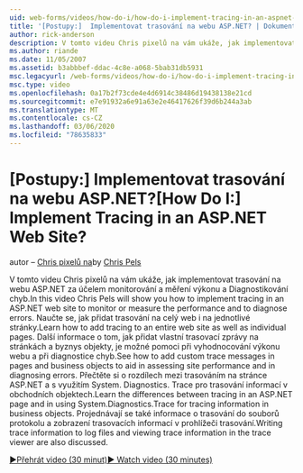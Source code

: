 ```yaml
---
uid: web-forms/videos/how-do-i/how-do-i-implement-tracing-in-an-aspnet-web-site
title: '[Postupy:]  Implementovat trasování na webu ASP.NET? | Dokumenty Microsoft'
author: rick-anderson
description: V tomto videu Chris pixelů na vám ukáže, jak implementovat trasování na webu ASP.NET za účelem monitorování a měření výkonu a Diagnostikování chyb.
ms.author: riande
ms.date: 11/05/2007
ms.assetid: b3abbbef-ddac-4c8e-a068-5bab31db5931
msc.legacyurl: /web-forms/videos/how-do-i/how-do-i-implement-tracing-in-an-aspnet-web-site
msc.type: video
ms.openlocfilehash: 0a17b2f73cde4e4d6914c38486d19438138e21cd
ms.sourcegitcommit: e7e91932a6e91a63e2e46417626f39d6b244a3ab
ms.translationtype: MT
ms.contentlocale: cs-CZ
ms.lasthandoff: 03/06/2020
ms.locfileid: "78635833"
---
```

# <a name="how-do-i--implement-tracing-in-an-aspnet-web-site"></a><span data-ttu-id="c81be-104">[Postupy:]  Implementovat trasování na webu ASP.NET?</span><span class="sxs-lookup"><span data-stu-id="c81be-104">[How Do I:]  Implement Tracing in an ASP.NET Web Site?</span></span>

<span data-ttu-id="c81be-105">autor – [Chris pixelů na](https://twitter.com/chrispels)</span><span class="sxs-lookup"><span data-stu-id="c81be-105">by [Chris Pels](https://twitter.com/chrispels)</span></span>

<span data-ttu-id="c81be-106">V tomto videu Chris pixelů na vám ukáže, jak implementovat trasování na webu ASP.NET za účelem monitorování a měření výkonu a Diagnostikování chyb.</span><span class="sxs-lookup"><span data-stu-id="c81be-106">In this video Chris Pels will show you how to implement tracing in an ASP.NET web site to monitor or measure the performance and to diagnose errors.</span></span> <span data-ttu-id="c81be-107">Naučte se, jak přidat trasování na celý web i na jednotlivé stránky.</span><span class="sxs-lookup"><span data-stu-id="c81be-107">Learn how to add tracing to an entire web site as well as individual pages.</span></span> <span data-ttu-id="c81be-108">Další informace o tom, jak přidat vlastní trasovací zprávy na stránkách a byznys objekty, je možné pomoci při vyhodnocování výkonu webu a při diagnostice chyb.</span><span class="sxs-lookup"><span data-stu-id="c81be-108">See how to add custom trace messages in pages and business objects to aid in assessing site performance and in diagnosing errors.</span></span> <span data-ttu-id="c81be-109">Přečtěte si o rozdílech mezi trasováním na stránce ASP.NET a s využitím System. Diagnostics. Trace pro trasování informací v obchodních objektech.</span><span class="sxs-lookup"><span data-stu-id="c81be-109">Learn the differences between tracing in an ASP.NET page and in using System.Diagnostics.Trace for tracing information in business objects.</span></span> <span data-ttu-id="c81be-110">Projednávají se také informace o trasování do souborů protokolu a zobrazení trasovacích informací v prohlížeči trasování.</span><span class="sxs-lookup"><span data-stu-id="c81be-110">Writing trace information to log files and viewing trace information in the trace viewer are also discussed.</span></span>

[<span data-ttu-id="c81be-111">&#9654;Přehrát video (30 minut)</span><span class="sxs-lookup"><span data-stu-id="c81be-111">&#9654; Watch video (30 minutes)</span></span>](https://channel9.msdn.com/Blogs/ASP-NET-Site-Videos/how-do-i-implement-tracing-in-an-aspnet-web-site)
